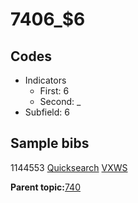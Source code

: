 # 7406\_$6

## Codes

-   Indicators
    -   First: 6
    -   Second: \_
-   Subfield: 6

## Sample bibs

1144553 [Quicksearch](https://search.library.yale.edu/catalog/1144553) [VXWS](http://prodorbis.library.yale.edu:7014/vxws/GetHoldingsService?bibId=1144553)

**Parent topic:**[740](../../tags/740/740.md)

